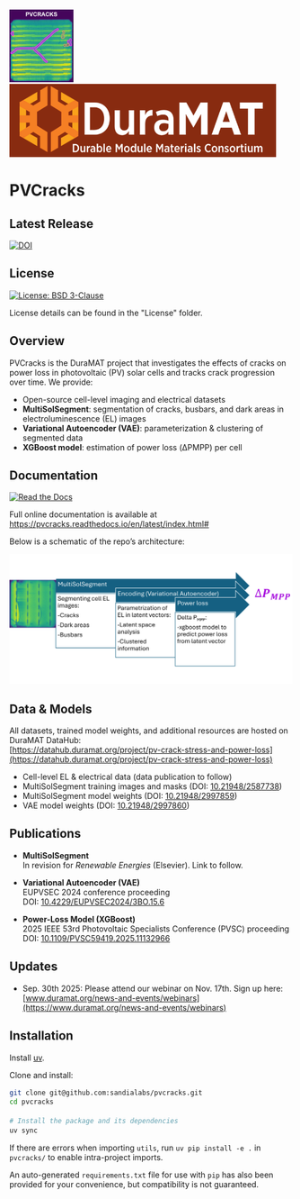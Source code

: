 <p align="left">
  <img
    src="docs/pvcracks_logo.png"
    height="130"
    alt="PVCracks logo"
  />
  <img
    src="docs/duramat_logo.png"
    height="130"
    alt="DuraMAT logo"
  />
</p>

# PVCracks

## Latest Release

[![DOI](https://img.shields.io/badge/DOI-10.11578%2Fdc.20240606.4-blue)](https://doi.org/10.11578/dc.20240606.4)

## License

[![License: BSD 3-Clause](https://img.shields.io/badge/license-BSD%203--Clause-blue.svg)](LICENSE)

License details can be found in the "License" folder.

## Overview

PVCracks is the DuraMAT project that investigates the effects of cracks on power loss in photovoltaic (PV) solar cells and tracks crack progression over time. We provide:

- Open-source cell-level imaging and electrical datasets  
- **MultiSolSegment**: segmentation of cracks, busbars, and dark areas in electroluminescence (EL) images  
- **Variational Autoencoder (VAE)**: parameterization & clustering of segmented data  
- **XGBoost model**: estimation of power loss (ΔPMPP) per cell  

## Documentation

[![Read the Docs](https://readthedocs.org/projects/pvcracks/badge/?version=latest)](https://pvcracks.readthedocs.io/en/latest/index.html#)

Full online documentation is available at  
https://pvcracks.readthedocs.io/en/latest/index.html#

Below is a schematic of the repo’s architecture:

<img src="docs/pvcracks_sch.png" width="800">

## Data & Models

All datasets, trained model weights, and additional resources are hosted on DuraMAT DataHub:  
[https://datahub.duramat.org/project/pv-crack-stress-and-power-loss](https://datahub.duramat.org/project/pv-crack-stress-and-power-loss)

- Cell-level EL & electrical data (data publication to follow)  
- MultiSolSegment training images and masks (DOI: [10.21948/2587738](https://doi.org/10.21948/2587738))  
- MultiSolSegment model weights (DOI: [10.21948/2997859](https://doi.org/10.21948/2997859))
- VAE model weights (DOI: [10.21948/2997860](https://doi.org/10.21948/2997860))

## Publications

- **MultiSolSegment**  
  In revision for *Renewable Energies* (Elsevier). Link to follow.

- **Variational Autoencoder (VAE)**  
  EUPVSEC 2024 conference proceeding  
  DOI: [10.4229/EUPVSEC2024/3BO.15.6](https://doi.org/10.4229/EUPVSEC2024/3BO.15.6)

- **Power-Loss Model (XGBoost)**  
  2025 IEEE 53rd Photovoltaic Specialists Conference (PVSC) proceeding  
  DOI: [10.1109/PVSC59419.2025.11132966](https://doi.org/10.1109/PVSC59419.2025.11132966)

## Updates

- Sep. 30th 2025: Please attend our webinar on Nov. 17th. Sign up here:  
  [www.duramat.org/news-and-events/webinars](https://www.duramat.org/news-and-events/webinars)

## Installation

Install [uv](https://docs.astral.sh/uv/).

Clone and install:

```bash
git clone git@github.com:sandialabs/pvcracks.git
cd pvcracks

# Install the package and its dependencies
uv sync
```

If there are errors when importing `utils`, run `uv pip install -e .` in `pvcracks/` to enable intra-project imports.

An auto-generated `requirements.txt` file for use with `pip` has also been provided for your convenience, but compatibility is not guaranteed.